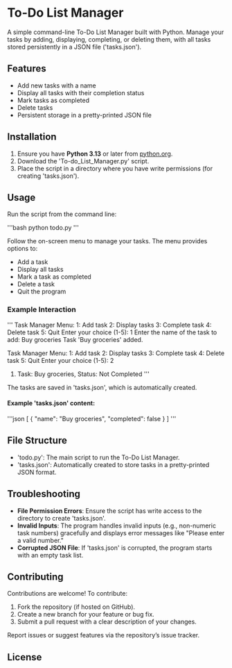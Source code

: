 # To-Do List Manager

A simple command-line To-Do List Manager built with Python. Manage your tasks by adding, displaying, completing, or deleting them, with all tasks stored persistently in a JSON file ('tasks.json').

## Features

- Add new tasks with a name
- Display all tasks with their completion status
- Mark tasks as completed
- Delete tasks
- Persistent storage in a pretty-printed JSON file

## Installation

1. Ensure you have **Python 3.13** or later from [python.org](https://www.python.org/).
2. Download the 'To-do_List_Manager.py' script.
3. Place the script in a directory where you have write permissions (for creating 'tasks.json').

## Usage

Run the script from the command line:

'''bash
python todo.py
'''

Follow the on-screen menu to manage your tasks. The menu provides options to:

- Add a task
- Display all tasks
- Mark a task as completed
- Delete a task
- Quit the program

### Example Interaction

'''
Task Manager Menu:
1: Add task
2: Display tasks
3: Complete task
4: Delete task
5: Quit
Enter your choice (1-5): 1
Enter the name of the task to add: Buy groceries
Task 'Buy groceries' added.

Task Manager Menu:
1: Add task
2: Display tasks
3: Complete task
4: Delete task
5: Quit
Enter your choice (1-5): 2
1. Task: Buy groceries, Status: Not Completed
'''

The tasks are saved in 'tasks.json', which is automatically created.

#### Example 'tasks.json' content:

'''json
[
  {
    "name": "Buy groceries",
    "completed": false
  }
]
'''

## File Structure

- 'todo.py': The main script to run the To-Do List Manager.
- 'tasks.json': Automatically created to store tasks in a pretty-printed JSON format.

## Troubleshooting

- **File Permission Errors**: Ensure the script has write access to the directory to create 'tasks.json'.
- **Invalid Inputs**: The program handles invalid inputs (e.g., non-numeric task numbers) gracefully and displays error messages like "Please enter a valid number."
- **Corrupted JSON File**: If 'tasks.json' is corrupted, the program starts with an empty task list.

## Contributing

Contributions are welcome! To contribute:

1. Fork the repository (if hosted on GitHub).
2. Create a new branch for your feature or bug fix.
3. Submit a pull request with a clear description of your changes.

Report issues or suggest features via the repository’s issue tracker.

## License

